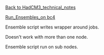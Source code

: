 [Back to HadCM3_technical_notes](HadCM3_technical_notes.md)

[Run_Ensembles_on bc4](Running_Ensembles_on_bluecrystalp4)

Ensemble script writes wrapper around jobs.  

Doesn't work with more than one node.

Ensemble script run on sub nodes.
